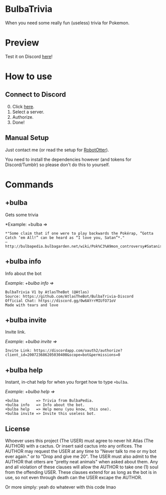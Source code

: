 # BulbaTrivia

When you need some really fun (useless) trivia for Pokemon.

# Preview

Test it on Discord [here](https://discord.gg/0w6AYrrMIUfO71oV)!

# How to use

## Connect to Discord

0. Click [here](https://discordapp.com/oauth2/authorize?client_id=200723686205030400&scope=bot&permissions=0).
1. Select a server.
2. Authorize.
3. Done!

## Manual Setup

Just contact me (or read the setup for [RobotOtter](https://github.com/AtlasTheBot/RobotOtter-Discord#manual-setup)).

You need to install the dependencies however (and tokens for Discord/Tumblr) so please don't do this to yourself.

# Commands

## +bulba
Gets some trivia

*Example: +bulba =>

    *"Some claim that if one were to play backwards the Pokérap, “Gotta Catch ‘em All!” can be heard as “I love you, Satan”*."
    —http://bulbapedia.bulbagarden.net/wiki/Pok%C3%A9mon_controversy#Satanism

## +bulba info
Info about the bot


*Example: +bulba info =>*

    BulbaTrivia V1 by AtlasTheBot (@Atlas)
    Source: https://github.com/AtlasTheBot/BulbaTrivia-Discord
    Official Chat: https://discord.gg/0w6AYrrMIUfO71oV
    Made with tears and love

## +bulba invite
Invite link.

*Example: +bulba invite =>*

    Invite Link: https://discordapp.com/oauth2/authorize?client_id=200723686205030400&scope=bot&permissions=0

## +bulba help
Instant, in-chat help for when you forget how to type `+bulba`.

*Example: +bulba help =>*

    +bulba        => Trivia from BulbaPedia.
    +bulba info   => Info about the bot.
    +bulba help   => Help menu (you know, this one).
    +bulba invite => Invite this useless bot.


## License
Whoever uses this project (The USER) must agree to never hit Atlas (The AUTHOR) with a cactus. Or insert said cactus into any orifices. The AUTHOR may request the USER at any time to "Never talk to me or my bot ever again." or to "Drop and give me 20". The USER must also admit to the AUTHOR that otters are "pretty neat animals" when asked about them. Any and all violation of these clauses will allow the AUTHOR to take one (1) soul from the offending USER. These clauses extend for as long as the bot is in use, so not even through death can the USER excape the AUTHOR.

Or more simply: yeah do whatever with this code lmao
